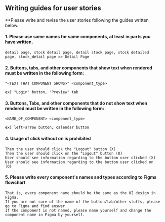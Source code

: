 ## Writing guides for user stories

**Please write and revise the user stories following the guides written below.

#### 1. Please use **same names for same components**, at least in parts you have written.
```
detail page, stock detail page, detail stock page, stock detailed page, stock_detail page >> Detail Page
```

#### 2. Buttons, tabs, and other components that show text when rendered must be written in the following form:
```
"<TEXT THAT COMPONENT SHOWS>" <component_type>

ex) "Login" button, "Preview" tab
```

#### 3. Buttons, Tabs, and other components that do not show text when rendered must be written in the following form:
```
<NAME_OF_COMPONENT> <component_type>

ex) left-arrow button, calendar button
```

#### 4. Usage of **click** without **on** is prohibited
```
Then the user should click the "Logout" button (X)
Then the user should click on the "Logout" button (O)
User should see information regarding to the button user clicked (X)
User should see information regarding to the button user clicked on (O)
```

#### 5. Please write every component's names and types according to Figma flowchart
```
That is, every component name should be the same as the UI design in Figma.
If you are not sure of the name of the button/tab/other stuffs, please go to Figma and find answer.
If the component is not named, please name yourself and change the component name in Figma by yourself.
```
